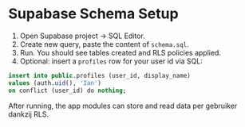 # Supabase Schema Setup

1. Open Supabase project → SQL Editor.
2. Create new query, paste the content of `schema.sql`.
3. Run. You should see tables created and RLS policies applied.
4. Optional: insert a `profiles` row for your user id via SQL:

```sql
insert into public.profiles (user_id, display_name)
values (auth.uid(), 'Ian')
on conflict (user_id) do nothing;
```

After running, the app modules can store and read data per gebruiker dankzij RLS.
